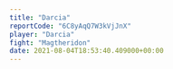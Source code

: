 ```yaml
---
title: "Darcia"
reportCode: "6C8yAqQ7W3kVjJnX"
player: "Darcia"
fight: "Magtheridon"
date: 2021-08-04T18:53:40.409000+00:00
---
```

